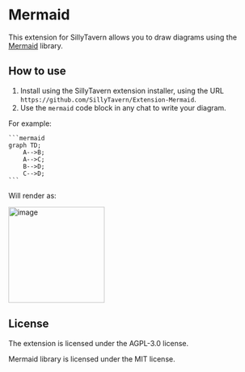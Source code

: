 # Mermaid

This extension for SillyTavern allows you to draw diagrams using the [Mermaid](https://mermaid.js.org/) library.

## How to use

1. Install using the SillyTavern extension installer, using the URL `https://github.com/SillyTavern/Extension-Mermaid`.
2. Use the `mermaid` code block in any chat to write your diagram.

For example:

<pre><code>```mermaid
graph TD;
    A-->B;
    A-->C;
    B-->D;
    C-->D;
```</code></pre>

Will render as:

<img width="190" alt="image" src="https://github.com/user-attachments/assets/3a129e88-4899-4ddc-904c-59ca878275ea">

## License

The extension is licensed under the AGPL-3.0 license.

Mermaid library is licensed under the MIT license.
